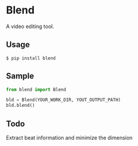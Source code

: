 # Blend
A video editing tool.

## Usage
```
$ pip install blend
```

## Sample
```python
from blend import Blend

bld = Blend(YOUR_WORK_DIR, YOUT_OUTPUT_PATH)
bld.blend()
```  

## Todo
Extract beat information and minimize the dimension